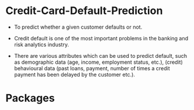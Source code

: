 # Credit-Card-Default-Prediction

 * To predict whether a given customer defaults or not. 
 
 * Credit default is one of the most important problems in the banking and risk analytics industry.
 
 * There are various attributes which can be used to predict default, such as demographic data (age, income, employment status, etc.), (credit) behavioural data (past loans, payment, number of times a credit payment has been delayed by the customer etc.).


# Packages 

